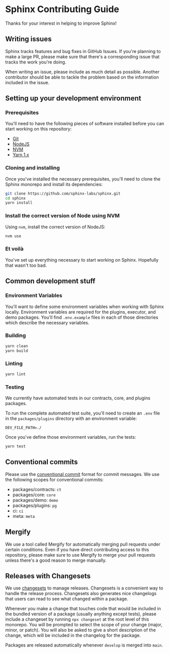 # Sphinx Contributing Guide

Thanks for your interest in helping to improve Sphinx!

## Writing issues

Sphinx tracks features and bug fixes in GitHub Issues. If you're planning to make a large PR, please make sure that there's a corresponding issue that tracks the work you're doing.

When writing an issue, please include as much detail as possible.
Another contributor should be able to tackle the problem based on the information included in the issue.

## Setting up your development environment

### Prerequisites

You'll need to have the following pieces of software installed before you can start working on this repository:

- [Git](https://git-scm.com/downloads)
- [NodeJS](https://nodejs.org/en/download/)
- [NVM](https://github.com/nvm-sh/nvm)
- [Yarn 1.x](https://classic.yarnpkg.com/en/docs/install)

### Cloning and installing

Once you've installed the necessary prerequisites, you'll need to clone the Sphinx monorepo and install its dependencies:

```sh
git clone https://github.com/sphinx-labs/sphinx.git
cd sphinx
yarn install
```

### Install the correct version of Node using NVM

Using `nvm`, install the correct version of NodeJS:

```sh
nvm use
```

### Et voilà

You've set up everything necessary to start working on Sphinx.
Hopefully that wasn't too bad.

## Common development stuff

### Environment Variables
You'll want to define some environment variables when working with Sphinx locally. Environment variables are required for the plugins, executor, and demo packages. You'll find `.env.example` files in each of those directories which describe the necessary variables.

### Building

```sh
yarn clean
yarn build
```

### Linting

```sh
yarn lint
```

### Testing
We currently have automated tests in our contracts, core, and plugins packages.

To run the complete automated test suite, you'll need to create an `.env` file in the `packages/plugins` directory with an environment variable:
```
DEV_FILE_PATH=./
```

Once you've define those environment variables, run the tests:
```sh
yarn test
```

## Conventional commits

Please use the [conventional commit](https://www.conventionalcommits.org) format for commit messages.
We use the following scopes for conventional commits:

- packages/contracts: `ct`
- packages/core: `core`
- packages/demo: `demo`
- packages/plugins: `pg`
- ci: `ci`
- meta: `meta`

## Mergify

We use a tool called Mergify for automatically merging pull requests under certain conditions.
Even if you have direct contributing access to this repository, please make sure to use Mergify to merge your pull requests unless there's a good reason to merge manually.

## Releases with Changesets

We use [changesets](https://github.com/changesets/changesets) to manage releases.
Changesets is a convenient way to handle the release process.
Changesets also generates nice changelogs that users can read to see what changed within a package.

Whenever you make a change that touches code that would be included in the bundled version of a package (usually anything except tests), please include a changeset by running `npx changeset` at the root level of this monorepo.
You will be prompted to select the scope of your change (major, minor, or patch).
You will also be asked to give a short description of the change, which will be included in the changelog for the package.

Packages are released automatically whenever `develop` is merged into `main`.
